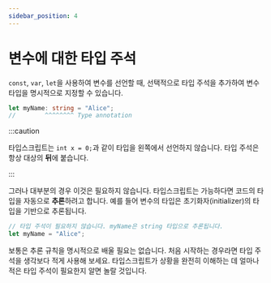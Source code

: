 ```yaml
---
sidebar_position: 4
---
```


# 변수에 대한 타입 주석

`const`, `var`, `let`을 사용하여 변수를 선언할 때, 선택적으로 타입 주석을 추가하여 변수 타입을 명시적으로 지정할 수 있습니다.

```ts twoslash
let myName: string = "Alice";
//        ^^^^^^^^ Type annotation
```

:::caution

타입스크립트는 `int x = 0;`과 같이 타입을 왼쪽에서 선언하지 않습니다. 타입 주석은 항상 대상의 **뒤**에 붙습니다.

:::

그러나 대부분의 경우 이것은 필요하지 않습니다. 타입스크립트는 가능하다면 코드의 타입을 자동으로 **추론**하려고 합니다. 예를 들어 변수의 타입은 초기화자(initializer)의 타입을 기반으로 추론됩니다.

```ts twoslash
// 타입 주석이 필요하지 않습니다. myName은 string 타입으로 추론됩니다.
let myName = "Alice";
```

보통은 추론 규칙을 명시적으로 배울 필요는 없습니다. 처음 시작하는 경우라면 타입 주석을 생각보다 적게 사용해 보세요. 타입스크립트가 상황을 완전히 이해하는 데 얼마나 적은 타입 주석이 필요한지 알면 놀랄 것입니다.